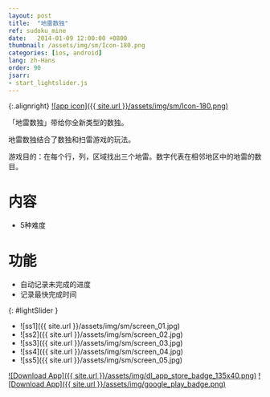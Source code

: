 ```yaml
---
layout: post
title:  "地雷数独"
ref: sudoku_mine
date:   2014-01-09 12:00:00 +0800
thumbnail: /assets/img/sm/Icon-180.png
categories: [ios, android]
lang: zh-Hans
order: 90
jsarr:
- start_lightslider.js
---
```


{:.alignright}
[![app icon]({{ site.url }}/assets/img/sm/Icon-180.png)][app-link-1]

「地雷数独」带给你全新类型的数独。

地雷数独结合了数独和扫雷游戏的玩法。

游戏目的：在每个行，列，区域找出三个地雷。数字代表在相邻地区中的地雷的数目。

# 内容
- 5种难度

# 功能
- 自动记录未完成的进度
- 记录最快完成时间

{: #lightSlider }
*   ![ss1]({{ site.url }}/assets/img/sm/screen_01.jpg)
*   ![ss2]({{ site.url }}/assets/img/sm/screen_02.jpg)
*   ![ss3]({{ site.url }}/assets/img/sm/screen_03.jpg)
*   ![ss4]({{ site.url }}/assets/img/sm/screen_04.jpg)
*   ![ss5]({{ site.url }}/assets/img/sm/screen_05.jpg)

[![Download App]({{ site.url }}/assets/img/dl_app_store_badge_135x40.png)][app-link-1]
[![Download App]({{ site.url }}/assets/img/google_play_badge.png)][app-link-a]

[app-link-1]: http://itunes.apple.com/app/id762133374
[app-link-a]: https://play.google.com/store/apps/details?id=com.stanleylam.sudokumine
